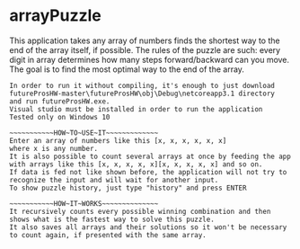 # arrayPuzzle
This application takes any array of numbers finds the shortest way to the end of the array itself, if possible.
The rules of the puzzle are such: every digit in array determines how many steps forward/backward can you move.
The goal is to find the most optimal way to the end of the array.

~~~~~~~~~LAUNCHING~~THE~~APP~~~~~~~~~~~
In order to run it without compiling, it's enough to just download futureProsHW-master\futureProsHW\obj\Debug\netcoreapp3.1 directory
and run futureProsHW.exe.
Visual studio must be installed in order to run the application
Tested only on Windows 10

~~~~~~~~~~~HOW~TO~USE~IT~~~~~~~~~~~~~
Enter an array of numbers like this [x, x, x, x, x, x]
where x is any number.
It is also possible to count several arrays at once by feeding the app with arrays like this [x, x, x, x, x][x, x, x, x, x] and so on.
If data is fed not like shown before, the application will not try to recognize the input and will wait for another input.
To show puzzle history, just type "history" and press ENTER

~~~~~~~~~~~HOW~IT~WORKS~~~~~~~~~~~~~~
It recursively counts every possible winning combination and then shows what is the fastest way to solve this puzzle.
It also saves all arrays and their solutions so it won't be necessary to count again, if presented with the same array.
